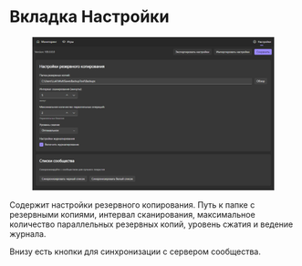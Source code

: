 # Вкладка Настройки

<figure><img src=".gitbook/assets/image (32).png" alt=""><figcaption></figcaption></figure>

Содержит настройки резервного копирования. Путь к папке с резервными копиями, интервал сканирования, максимальное количество параллельных резервных копий, уровень сжатия и ведение журнала.

Внизу есть кнопки для синхронизации с сервером сообщества.
